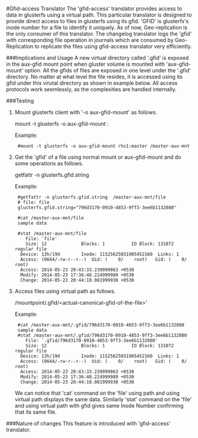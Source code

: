 #Gfid-access Translator
The 'gfid-access' translator provides access to data in glusterfs using a
virtual path. This particular translator is designed to provide direct access to
files in glusterfs using its gfid. 'GFID' is glusterfs's inode number for a file
to identify it uniquely. As of now, Geo-replication is the only consumer of this
translator. The changelog translator logs the 'gfid' with corresponding file
operation in journals which are consumed by Geo-Replication to replicate the
files using gfid-access translator very efficiently.

###Implications and Usage
A new virtual directory called '.gfid' is exposed in the aux-gfid mount
point when gluster volume is mounted with 'aux-gfid-mount' option.
All the gfids of files are exposed in one level under the '.gfid' directory.
No matter at what level the file resides, it is accessed using its
gfid under this virutal directory as shown in example below. All access
protocols work seemlessly, as the complexities are handled internally.

###Testing
1. Mount glusterfs client with '-o aux-gfid-mount' as follows.

      mount -t glusterfs -o aux-gfid-mount <node-ip>:<volname> <mountpoint>

      Example:

        #mount -t glusterfs -o aux-gfid-mount rhs1:master /master-aux-mnt

2. Get the 'gfid' of a file using normal mount or aux-gfid-mount and do some
   operations as follows.

      getfattr -n glusterfs.gfid.string <file>

      Example:

        #getfattr -n glusterfs.gfid.string  /master-aux-mnt/file
        # file: file
        glusterfs.gfid.string="796d3170-0910-4853-9ff3-3ee6b1132080"

        #cat /master-aux-mnt/file
        sample data

        #stat /master-aux-mnt/file
           File: `file'
           Size: 12             Blocks: 1          IO Block: 131072 regular file
         Device: 13h/19d        Inode: 11525625031905452160  Links: 1
         Access: (0644/-rw-r--r--)  Uid: (    0/    root)   Gid: (    0/   root)
         Access: 2014-05-23 20:43:33.239999863 +0530
         Modify: 2014-05-23 17:36:48.224999989 +0530
         Change: 2014-05-23 20:44:10.081999938 +0530


3. Access files using virtual path as follows.

      /mountpoint/.gfid/<actual-canonical-gfid-of-the-file\>'

      Example:

        #cat /master-aux-mnt/.gfid/796d3170-0910-4853-9ff3-3ee6b1132080
        sample data
        #stat /master-aux-mnt/.gfid/796d3170-0910-4853-9ff3-3ee6b1132080
           File: `.gfid/796d3170-0910-4853-9ff3-3ee6b1132080'
           Size: 12             Blocks: 1          IO Block: 131072 regular file
         Device: 13h/19d        Inode: 11525625031905452160  Links: 1
         Access: (0644/-rw-r--r--)  Uid: (    0/    root)   Gid: (    0/   root)
         Access: 2014-05-23 20:43:33.239999863 +0530
         Modify: 2014-05-23 17:36:48.224999989 +0530
         Change: 2014-05-23 20:44:10.081999938 +0530

   We can notice that 'cat' command on the 'file' using path and using virtual
   path displays the same data. Similarly 'stat' command on the 'file' and using
   virtual path with gfid gives same Inode Number confirming that its same file.

###Nature of changes
This feature is introduced with 'gfid-access' translator.
